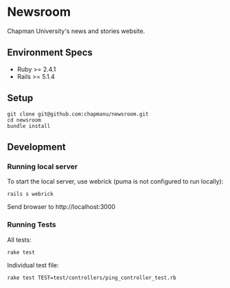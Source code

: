 # Newsroom

Chapman University's news and stories website.


## Environment Specs
- Ruby >= 2.4.1
- Rails >= 5.1.4


## Setup

    git clone git@github.com:chapmanu/newsroom.git
    cd newsroom
    bundle install


## Development
### Running local server
To start the local server, use webrick (puma is not configured to run locally):

    rails s webrick

Send browser to http://localhost:3000

### Running Tests
All tests:

    rake test

Individual test file:

    rake test TEST=test/controllers/ping_controller_test.rb
